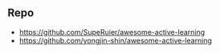 
## Repo     

- https://github.com/SupeRuier/awesome-active-learning
- https://github.com/yongjin-shin/awesome-active-learning




